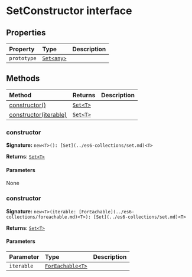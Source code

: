# SetConstructor interface










## Properties

| Property	   | Type	| Description|
|:-------------|:-------|:-----------|
|`prototype`      | [`Set<any>`](../es6-collections/set.md) |  |




## Methods

| Method	   |  Returns	| Description|
|:-------------|:-------|:-----------|
|[constructor<T>()](constructor<t>())      | [`Set<T>`](../es6-collections/set.md) |  |
|[constructor<T>(iterable)](constructor<t>(iterable))      | [`Set<T>`](../es6-collections/set.md) |  |




### constructor<T>



**Signature:** ``new<T>(): [Set](../es6-collections/set.md)<T>``

**Returns**: [`Set<T>`](../es6-collections/set.md)



#### Parameters
None


### constructor<T>



**Signature:** ``new<T>(iterable: [ForEachable](../es6-collections/foreachable.md)<T>): [Set](../es6-collections/set.md)<T>``

**Returns**: [`Set<T>`](../es6-collections/set.md)



#### Parameters


| Parameter	   | Type    | Description |
|:-------------|:---------------|:------------|
| `iterable`    | [`ForEachable<T>`](../es6-collections/foreachable.md) |  |

